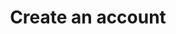 ---
content-type: "embed-endpoint"
endpoint: "accounts"
key: "create-an-account"
version: "3"
order: 1


title: "Create an account"
method: "post"
short-url: |
  /v{{ object.version }}{{ object.endpoint-url }}
full-url: |
  {{ page.api-base-url }}{{ endpoint.short-url | flatify }}
description: |
  Create a new Stitch client account and receive an API access in return.

  Before creating a Stitch account, you'll need to register as an API client by contacting [{{ page.contact-email }}](mailto:{{ page.contact-email }}).


arguments:
  - name: "company"
    required: true
    description: "A name for the Stitch client. This is typically the name of the company using the Stitch client account."

  - name: "email"
    required: true
    description: "The email address of the user signing up for a Stitch client account. Upon successful account creation, Stitch will send an email to this address with instructions for completing the setup."

  - name: "first_name"
    required: true
    description: "The first name of the user signing up for a Stitch client account."

  - name: "last_name"
    required: true
    description: "The last name of the user signing up for a Stitch client account."

  - name: "partner_id"
    required: true
    description: "The unique ID for your API client, obtained when you register to use the {{ page.api-name }}."

  - name: "partner_secret"
    required: true
    description: "The secret for your API client, obtained when you registered to use the {{ page.api-name }}."


returns: "An `access_token` property containing an API access token for the Stitch client's account."

examples:
  - type: "request"
    language: ""
    code: |
      curl -X {{ endpoint.method | upcase }} {{ endpoint.full-url | flatify | strip_newlines }}
           -H "Authorization: Bearer <ACCESS_TOKEN>" 
           -H "Content-Type: application/json"
           -d "{
                "email": "{{ page.contact-email }}",
                "last_name": "Product Team",
                "partner_id": "<PARTNER_ID>",
                "first_name": "Stitch",
                "partner_secret": "<PARTNER_SECRET>",
                "company": "Stitch Product Team"
              }"
  - type: "response"
    language: ""
    code: |
      
      
---